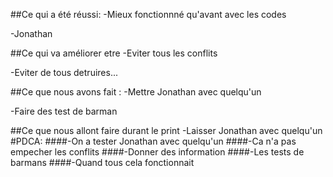 ##Ce qui a été réussi:
-Mieux fonctionnné qu'avant avec les codes

-Jonathan 

##Ce qui va améliorer etre
-Eviter tous les conflits

-Eviter de tous detruires...

##Ce que nous avons fait :
-Mettre Jonathan avec quelqu'un

-Faire des test de barman

##Ce que nous allont faire durant le print
-Laisser Jonathan avec quelqu'un
#PDCA:
####-On a tester Jonathan avec quelqu'un 
####-Ca n'a pas empecher les conflits 
####-Donner des information
####-Les tests de barmans 
####-Quand tous cela fonctionnait 
